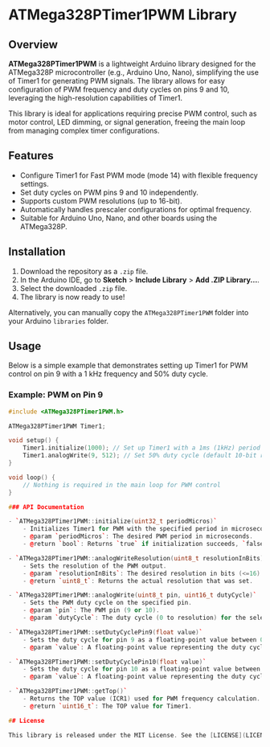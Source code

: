 # ATMega328PTimer1PWM Library

## Overview

**ATMega328PTimer1PWM** is a lightweight Arduino library designed for the ATMega328P microcontroller (e.g., Arduino Uno, Nano), simplifying the use of Timer1 for generating PWM signals. The library allows for easy configuration of PWM frequency and duty cycles on pins 9 and 10, leveraging the high-resolution capabilities of Timer1.

This library is ideal for applications requiring precise PWM control, such as motor control, LED dimming, or signal generation, freeing the main loop from managing complex timer configurations.

## Features

- Configure Timer1 for Fast PWM mode (mode 14) with flexible frequency settings.
- Set duty cycles on PWM pins 9 and 10 independently.
- Supports custom PWM resolutions (up to 16-bit).
- Automatically handles prescaler configurations for optimal frequency.
- Suitable for Arduino Uno, Nano, and other boards using the ATMega328P.

## Installation

1. Download the repository as a `.zip` file.
2. In the Arduino IDE, go to **Sketch** > **Include Library** > **Add .ZIP Library...**.
3. Select the downloaded `.zip` file.
4. The library is now ready to use!

Alternatively, you can manually copy the `ATMega328PTimer1PWM` folder into your Arduino `libraries` folder.

## Usage

Below is a simple example that demonstrates setting up Timer1 for PWM control on pin 9 with a 1 kHz frequency and 50% duty cycle.

### Example: PWM on Pin 9

```cpp
#include <ATMega328PTimer1PWM.h>

ATMega328PTimer1PWM Timer1;

void setup() {
    Timer1.initialize(1000); // Set up Timer1 with a 1ms (1kHz) period
    Timer1.analogWrite(9, 512); // Set 50% duty cycle (default 10-bit resolution)
}

void loop() {
    // Nothing is required in the main loop for PWM control
}

### API Documentation

- `ATMega328PTimer1PWM::initialize(uint32_t periodMicros)`
    - Initializes Timer1 for PWM with the specified period in microseconds.
    - @param `periodMicros`: The desired PWM period in microseconds.
    - @return `bool`: Returns `true` if initialization succeeds, `false` otherwise.

- `ATMega328PTimer1PWM::analogWriteResolution(uint8_t resolutionInBits)`
    - Sets the resolution of the PWM output.
    - @param `resolutionInBits`: The desired resolution in bits (<=16).
    - @return `uint8_t`: Returns the actual resolution that was set.

- `ATMega328PTimer1PWM::analogWrite(uint8_t pin, uint16_t dutyCycle)`
    - Sets the PWM duty cycle on the specified pin.
    - @param `pin`: The PWM pin (9 or 10).
    - @param `dutyCycle`: The duty cycle (0 to resolution) for the selected pin.

- `ATMega328PTimer1PWM::setDutyCyclePin9(float value)`
    - Sets the duty cycle for pin 9 as a floating-point value between 0.0 and 1.0.
    - @param `value`: A floating-point value representing the duty cycle percentage.

- `ATMega328PTimer1PWM::setDutyCyclePin10(float value)`
    - Sets the duty cycle for pin 10 as a floating-point value between 0.0 and 1.0.
    - @param `value`: A floating-point value representing the duty cycle percentage.

- `ATMega328PTimer1PWM::getTop()`
    - Returns the TOP value (ICR1) used for PWM frequency calculation.
    - @return `uint16_t`: The TOP value for Timer1.

## License

This library is released under the MIT License. See the [LICENSE](LICENSE) file for more details.
